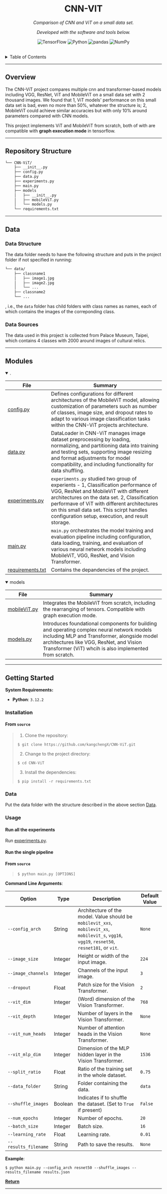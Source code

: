 <p align="center">
    <h1 align="center">CNN-VIT</h1>
</p>
<p align="center">
    <em>Comparison of CNN and ViT on a small data set.</em>
</p>
<p align="center">
		<em>Developed with the software and tools below.</em>
</p>
<p align="center">
	<img src="https://img.shields.io/badge/TensorFlow-FF6F00.svg?style=default&logo=TensorFlow&logoColor=white" alt="TensorFlow">
	<img src="https://img.shields.io/badge/Python-3776AB.svg?style=default&logo=Python&logoColor=white" alt="Python">
	<img src="https://img.shields.io/badge/pandas-150458.svg?style=default&logo=pandas&logoColor=white" alt="pandas">
	<img src="https://img.shields.io/badge/NumPy-013243.svg?style=default&logo=NumPy&logoColor=white" alt="NumPy">
</p>

<br>
<details>
  <summary>Table of Contents</summary><br>

- [Overview](#overview)
- [Repository Structure](#repository-structure)
- [Data](#data)
   - [Data Structure](#data-structure)
   - [Data Sources](#data-sources)
- [Modules](#modules)
- [Getting Started](#getting-started)
   - [Installation](#installation)
   - [Data](#data-1)
   - [Usage](#usage)
      - [Run all the experiments](#run-all-the-experiments)
      - [Run the single pipeline](#run-the-single-pipeline)
</details>
<hr>

##  Overview

The CNN-ViT project compares multiple cnn and transformer-based models including VGG, ResNet, ViT and MobileViT on a small data set with 2 thousand images. We found that 1, ViT models' performance on this small data set is bad, even no more than 50%, whatever the structure is; 2, MobileViT could achieve similar accuracies but with only 10% around parameters compared with CNN models. 

This project implements ViT and MobileViT from scratch, both of with are compatible with **graph execution mode** in tensorflow.

---

##  Repository Structure

```sh
└── CNN-ViT/
    ├── __init__.py
    ├── config.py
    ├── data.py
    ├── experiments.py
    ├── main.py
    ├── models
    │   ├── __init__.py
    │   ├── mobileViT.py
    │   └── models.py
    └── requirements.txt
```
---


## Data

### Data Structure
The data folder needs to have the following structure and puts in the project folder if not specified in running:
```sh
└── data/
    ├── classname1
    │   ├── image1.jpg
    │   ├── image2.jpg
    │   └── ...
    ├── classname2
    └── ...
```
, i.e., the `data` folder has child folders with class names as names, each of which contains the images of the correponding class.

### Data Sources
The data used in this project is collected from Palace Museum, Taipei, which contains 4 classes with 2000 around images of cultural relics.

---

##  Modules

<details open><summary>.</summary>

| File                                 | Summary |
| ---                                  | --- |
| [config.py](config.py)               | Defines configurations for different architectures of the MobileViT model, allowing customization of parameters such as number of classes, image size, and dropout rates to adapt to various image classification tasks within the CNN-ViT projects architecture.                                                                              |
| [data.py](data.py)                   | DataLoader in CNN-ViT manages image dataset preprocessing by loading, normalizing, and partitioning data into training and testing sets, supporting image resizing and format adjustments for model compatibility, and including functionality for data shuffling.                                |
| [experiments.py](experiments.py)     | `experiments.py` studied two group of experients  - 1, Classification performance of VGG, ResNet and MobileViT with different architectures on the data set. 2, Classification performave of ViT with different architectures on this small data set. This scirpt handles configuration setup, execution, and result storage.                                         |
| [main.py](main.py)                   | `main.py` orchestrates the model training and evaluation pipeline including configuration, data loading, training, and evaluation of various neural network models including MobileViT, VGG, ResNet, and Vision Transformer.           |
| [requirements.txt](requirements.txt) | Contains the depandencies of the project.|

</details>

<details open><summary>models</summary>

| File                                 | Summary |
| ---                                  | --- |
| [mobileViT.py](models\mobileViT.py) | Integrates the MobileViT from scratch, including the rearranging of tensors. Compatible with graph execution mode. |
| [models.py](models\models.py)       | Introduces foundational components for building and operating complex neural network models including MLP and Transformer, alongside model architectures like VGG, ResNet,  and Vision Transformer (ViT) whcih is also implemented from scratch.   |

</details>

---

##  Getting Started

**System Requirements:**

* **Python**: `3.12.2`

### Installation

<h4>From <code>source</code></h4>

> 1. Clone the repository:
>
> ```console
> $ git clone https://github.com/kangchengX/CNN-ViT.git
> ```
>
> 2. Change to the project directory:
> ```console
> $ cd CNN-ViT
> ```
>
> 3. Install the dependencies:
> ```console
> $ pip install -r requirements.txt
> ```

### Data

Put the data folder with the structure described in the above section [Data](#data).

###  Usage

#### Run all the experiments

Run [experiments.py](experiments.py).

#### Run the single pipeline

<h4>From <code>source</code></h4>

> ```console
> $ python main.py [OPTIONS]
> ```

**Command Line Arguments**:

| Option | Type | Description | Default Value |
|--------|------|-------------|---------------|
| `--config_arch`    | String | Architecture of the model. Value should be `mobilevit_xxs`, `mobilevit_xs`, `mobilevit_s`, `vgg16`, `vgg19`, `resnet50`, `resnet101`, or `vit`. | `None` |
| `--image_size`     | Integer | Height or width of the input image. | `224` |
| `--image_channels` | Integer | Channels of the input image. | `3` |
| `--dropout`        | Float   | Patch size for the Vision Transformer. | `2` |
| `--vit_dim`        | Integer | (Word) dimension of the Vision Transformer. | `768` |
| `--vit_depth`      | Integer | Number of layers in the Vision Transformer. | `None`  |
| `--vit_num_heads`  | Integer | Number of attention heads in the Vision Transformer.  | `None` |
| `--vit_mlp_dim`    | Integer | Dimension of the MLP hidden layer in the Vision Transformer. | `1536` |
| `--split_ratio`    | Float   | Ratio of the training set in the whole dataset. | `0.75` |
| `--data_folder`    | String  | Folder containing the data.  | `data` |
| `--shuffle_images` | Boolean | Indicates if to shuffle the dataset. (Set to `True` if present) | `False` |
| `--num_epochs`     | Integer | Number of epochs. | `20` |
| `--batch_size`     | Integer | Batch size. | `16` |
| `--learning_rate`  | Float | Learning rate. | `0.01` |
| `--results_filename`| String | Path to save the results. | `None` |

**Example**:
```console
$ python main.py --config_arch resnet50 --shuffle_images --results_filename results.json
``` 

[**Return**](#overview)

---

